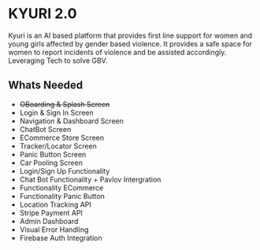# KYURI 2.0


Kyuri is an AI based platform that provides first line
support for women and young girls affected by
gender based violence. It provides a safe space for
women to report incidents of violence and be assisted
accordingly. Leveraging Tech to solve GBV.

## Whats Needed

* ~~OBoarding & Splash Screen~~
* Login & Sign In Screen
* Navigation & Dashboard Screen
* ChatBot Screen
* ECommerce Store Screen
* Tracker/Locator Screen
* Panic Button Screen
* Car Pooling Screen
* Login/Sign Up Functionality
* Chat Bot Functionality + Pavlov Intergration
* Functionality ECommerce
* Functionality Panic Button
* Location Tracking API
* Stripe Payment API
* Admin Dashboard
* Visual Error Handling
* Firebase Auth Integration
